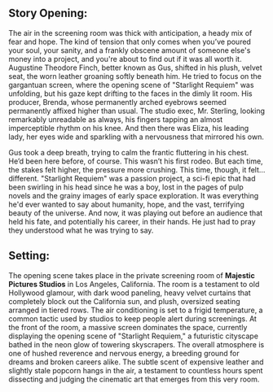 ## Story Opening:

The air in the screening room was thick with anticipation, a heady mix of fear and hope. The kind of tension that only comes when you’ve poured your soul, your sanity, and a frankly obscene amount of someone else's money into a project, and you're about to find out if it was all worth it. Augustine Theodore Finch, better known as Gus, shifted in his plush, velvet seat, the worn leather groaning softly beneath him. He tried to focus on the gargantuan screen, where the opening scene of "Starlight Requiem" was unfolding, but his gaze kept drifting to the faces in the dimly lit room. His producer, Brenda, whose permanently arched eyebrows seemed permanently affixed higher than usual. The studio exec, Mr. Sterling, looking remarkably unreadable as always, his fingers tapping an almost imperceptible rhythm on his knee. And then there was Eliza, his leading lady, her eyes wide and sparkling with a nervousness that mirrored his own.

Gus took a deep breath, trying to calm the frantic fluttering in his chest. He’d been here before, of course. This wasn’t his first rodeo. But each time, the stakes felt higher, the pressure more crushing. This time, though, it felt…different. "Starlight Requiem" was a passion project, a sci-fi epic that had been swirling in his head since he was a boy, lost in the pages of pulp novels and the grainy images of early space exploration. It was everything he'd ever wanted to say about humanity, hope, and the vast, terrifying beauty of the universe. And now, it was playing out before an audience that held his fate, and potentially his career, in their hands. He just had to pray they understood what he was trying to say.

## Setting:

The opening scene takes place in the private screening room of **Majestic Pictures Studios** in Los Angeles, California. The room is a testament to old Hollywood glamour, with dark wood paneling, heavy velvet curtains that completely block out the California sun, and plush, oversized seating arranged in tiered rows. The air conditioning is set to a frigid temperature, a common tactic used by studios to keep people alert during screenings. At the front of the room, a massive screen dominates the space, currently displaying the opening scene of "Starlight Requiem," a futuristic cityscape bathed in the neon glow of towering skyscrapers. The overall atmosphere is one of hushed reverence and nervous energy, a breeding ground for dreams and broken careers alike. The subtle scent of expensive leather and slightly stale popcorn hangs in the air, a testament to countless hours spent dissecting and judging the cinematic art that emerges from this very room.
